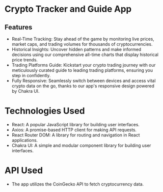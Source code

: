 # Crypto Tracker and Guide App


## Features

- Real-Time Tracking: Stay ahead of the game by monitoring live prices, market caps, and trading volumes for thousands of cryptocurrencies.
- Historical Insights: Uncover hidden patterns and make informed decisions using our comprehensive all-time charts that display historical price trends.
- Trading Platforms Guide: Kickstart your crypto trading journey with our meticulously curated guide to leading trading platforms, ensuring you step in confidently.
- Fully Responsive: Seamlessly switch between devices and access vital crypto data on the go, thanks to our app's responsive design powered by Chakra UI.

# Technologies Used

- React: A popular JavaScript library for building user interfaces.
- Axios: A promise-based HTTP client for making API requests.
- React Router DOM: A library for routing and navigation in React applications.
- Chakra UI: A simple and modular component library for building user interfaces.

# API Used

- The app utilizes the CoinGecko API to fetch cryptocurrency data.
